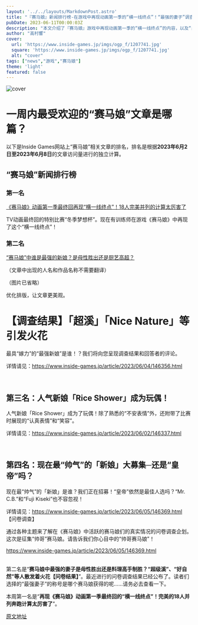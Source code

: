 ```yaml
---
layout: '../../layouts/MarkdownPost.astro'
title: "『赛马娘』新闻排行榜-在游戏中再现动画第一季的“横一线终点”！“最强的妻子”调查结果也成为话题"
pubDate: 2023-06-11T00:00:03Z
description: "本文介绍了『赛马娘』游戏中再现动画第一季的“横一线终点”的内容，以及“最强的妻子”调查结果的话题。"
author: "高村響"
cover:
  url: 'https://www.inside-games.jp/imgs/ogp_f/1207741.jpg'
  square: 'https://www.inside-games.jp/imgs/ogp_f/1207741.jpg'
  alt: "cover"
tags: ["news","游戏","赛马娘"]
theme: 'light'
featured: false
---
```


![cover](https://www.inside-games.jp/imgs/ogp_f/1207741.jpg)

# 一周内最受欢迎的“赛马娘”文章是哪篇？

以下是Inside Games网站上“赛马娘”相关文章的排名，排名是根据<b>2023年6月2日至2023年6月8日</b>的文章访问量进行的独立计算。

## “赛马娘”新闻排行榜

### 第一名

[《赛马娘》动画第一季最终回再现“横一线终点”！18人完美并列的计算太厉害了](https://www.inside-games.jp/article/2023/06/07/146416.html)

TV动画最终回的特别比赛“冬季梦想杯”。现在有训练师在游戏《赛马娘》中再现了这个“横一线终点”！

### 第二名

[“赛马娘”中谁是最强的新娘？是母性胜出还是厨艺高超？](https://www.inside-games.jp/article/2023/06/04/146356.html)

（文章中出现的人名和作品名称不需要翻译）

（图片已省略）

优化排版，让文章更美观。
# 【调查结果】「超溪」「Nice Nature」等引发火花

最具“嫁力”的“最强新娘”是谁！？我们将向您呈现调查结果和回答者的评论。 

详情请见：<a href="https://www.inside-games.jp/article/2023/06/04/146356.html">https://www.inside-games.jp/article/2023/06/04/146356.html</a>

<br>

## 第三名：人气新娘「Rice Shower」成为玩偶！

人气新娘「Rice Shower」成为了玩偶！除了熟悉的“不安表情”外，还附带了比赛时展现的“认真表情”和“笑容”。

详情请见：<a href="https://www.inside-games.jp/article/2023/06/02/146337.html">https://www.inside-games.jp/article/2023/06/02/146337.html</a>

<br>

## 第四名：现在最“帅气”的「新娘」大募集─还是“皇帝”吗？

现在最“帅气”的「新娘」是谁？我们正在招募！“皇帝”依然是最佳人选吗？“Mr. C.B.”和“Fuji Kiseki”也不容忽视！

详情请见：<a href="https://www.inside-games.jp/article/2023/06/05/146369.html">https://www.inside-games.jp/article/2023/06/05/146369.html</a>
【问卷调查】</div><br><p class="summary">通过各种主题来了解在《赛马娘》中活跃的赛马娘们的真实情况的问卷调查企划。这次是征集“帅哥”赛马娘。请告诉我们你心目中的“帅哥赛马娘”！</p><a class="link" target="_blank" rel="noopener noreferrer" href="https://www.inside-games.jp/article/2023/06/05/146369.html">https://www.inside-games.jp/article/2023/06/05/146369.html</a><br></div><br></section><p>第二名是“<b>赛马娘中最强的妻子是母性胜出还是料理高手制胜？“超级溪”、“好自然”等人散发着火花【问卷结果】</b>”。最近进行的问卷调查结果已经公布了。读者们选择的“最强妻子”的称号是哪个赛马娘获得的呢……请务必去查看一下。</p><p>本周第一名是“<b>再现《赛马娘》动画第一季最终回的“横一线终点”！完美的18人并列奔跑计算太厉害了</b>”。</p>

  [原文地址](https://www.inside-games.jp/article/2023/06/11/146481.html)